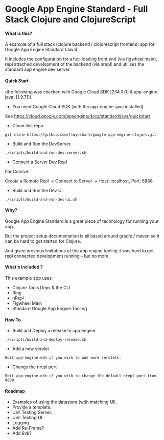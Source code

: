 # Google App Engine Standard - Full Stack Clojure and ClojureScript

#### What is this?

A example of a full stack (clojure backend / clojurescript frontend) app for Google App Engine Standard (Java).

It includes the configuration for a hot-loading front end (via figwheel main), repl attached development of the backend
(via nrepl) and utilises the standard app engine dev server.

#### Quick Start

(the following was checked with Google Cloud SDK [234.0.0] & app-engine-java: [1.9.71]).

- You need Google Cloud SDK (with the app-engine-java installed)

See https://cloud.google.com/appengine/docs/standard/java/quickstart

- Clone this repo.

```git clone https://github.com/lloydshark/google-app-engine-clojure.git```

- Build and Run the DevServer.

```./scripts/build-and-run-dev-server.sh```

- Connect a Server Dev Repl

For Cursive:

Create a Remote Repl -> Connect to Server -> Host: localhost, Port: 8888

- Build and Run the Dev UI.

```./scripts/build-and-run-dev-ui.sh```

#### Why?

Google App Engine Standard is a great piece of technology for running your app.

But the project setup documentation is all based around gradle / maven so it can be hard to get started for Clojure.

And given previous limitations of the app engine tooling it was hard to get repl connected development running - but no more.

#### What's included ?

This example app uses:

- Clojure Tools Deps & the CLI
- Ring
- nRepl
- Figwheel Main
- Standard Google App Engine Tooling

#### How To

- Build and Deploy a release to app engine

```./scripts/build-and-deploy-release.sh```

- Add a new servlet

```Edit app-engine.edn if you wish to add more servlets.```

- Change the nrepl port

```Edit app-engine.edn if you wish to change the default nrepl port from 8888.```

#### Roadmap

- Examples of using the datastore (with matching UI).
- Provide a template.
- Unit Testing Server.
- Unit Testing UI.
- Logging.
- Add Re-Frame?
- Add Bidi?
